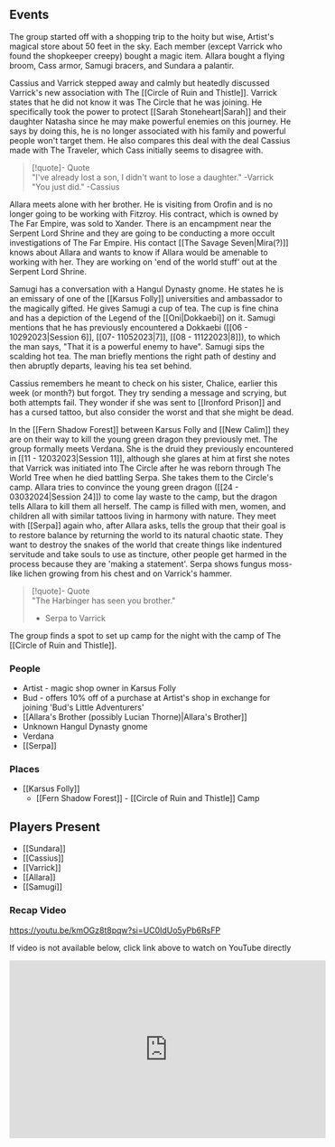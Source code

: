 ## Events
The group started off with a shopping trip to the hoity but wise, Artist's magical store about 50 feet in the sky. Each member (except Varrick who found the shopkeeper creepy) bought a magic item. Allara bought a flying broom, Cass armor, Samugi bracers, and Sundara a palantir. 

Cassius and Varrick stepped away and calmly but heatedly discussed Varrick's new association with The [[Circle of Ruin and Thistle]]. Varrick states that he did not know it was The Circle that he was joining. He specifically took the power to protect [[Sarah Stoneheart|Sarah]] and their daughter Natasha since he may make powerful enemies on this journey. He says by doing this, he is no longer associated with his family and powerful people won't target them. He also compares this deal with the deal Cassius made with The Traveler, which Cass initially seems to disagree with.

> [!quote]- Quote  
> "I've already lost a son, I didn't want to lose a daughter." -Varrick  
> "You just did." -Cassius

Allara meets alone with her brother. He is visiting from Orofin and is no longer going to be working with Fitzroy. His contract, which is owned by The Far Empire, was sold to Xander. There is an encampment near the Serpent Lord Shrine and they are going to be conducting a more occult investigations of The Far Empire. His contact [[The Savage Seven|Mira(?)]] knows about Allara and wants to know if Allara would be amenable to working with her. They are working on 'end of the world stuff' out at the Serpent Lord Shrine.

Samugi has a conversation with a Hangul Dynasty gnome. He states he is an emissary of one of the [[Karsus Folly]] universities and ambassador to the magically gifted. He gives Samugi a cup of tea. The cup is fine china and has a depiction of the Legend of the [[Oni|Dokkaebi]] on it. Samugi mentions that he has previously encountered a Dokkaebi ([[06 - 10292023|Session 6]], [[07- 11052023|7]], [[08 - 11122023|8]]), to which the man says, "That it is a powerful enemy to have". Samugi sips the scalding hot tea. The man briefly mentions the right path of destiny and then abruptly departs, leaving his tea set behind.

Cassius remembers he meant to check on his sister, Chalice, earlier this week (or month?) but forgot. They try sending a message and scrying, but both attempts fail. They wonder if she was sent to [[Ironford Prison]] and has a cursed tattoo, but also consider the worst and that she might be dead. 

In the [[Fern Shadow Forest]] between Karsus Folly and [[New Calim]] they are on their way to kill the young green dragon they previously met. The group formally meets Verdana. She is the druid they previously encountered in [[11 - 12032023|Session 11]], although she glares at him at first she notes that Varrick was initiated into The Circle after he was reborn through The World Tree when he died battling Serpa. She takes them to the Circle's camp. Allara tries to convince the young green dragon ([[24 - 03032024|Session 24]]) to come lay waste to the camp, but the dragon tells Allara to kill them all herself. The camp is filled with men, women, and children all with similar tattoos living in harmony with nature. They meet with [[Serpa]] again who, after Allara asks, tells the group that their goal is to restore balance by returning the world to its natural chaotic state. They want to destroy the snakes of the world that create things like indentured servitude and take souls to use as tincture, other people get harmed in the process because they are 'making a statement'. Serpa shows fungus moss-like lichen growing from his chest and on Varrick's hammer. 

> [!quote]- Quote  
> "The Harbinger has seen you brother."
>   - Serpa to Varrick

The group finds a spot to set up camp for the night with the camp of The [[Circle of Ruin and Thistle]].

### People
- Artist - magic shop owner in Karsus Folly
- Bud - offers 10% off of a purchase at Artist's shop in exchange for joining 'Bud's Little Adventurers'
- [[Allara's Brother (possibly Lucian Thorne)|Allara's Brother]]
- Unknown Hangul Dynasty gnome
- Verdana 
- [[Serpa]] 

### Places 
- [[Karsus Folly]]
	- [[Fern Shadow Forest]] - [[Circle of Ruin and Thistle]] Camp

## Players Present
- [[Sundara]] 
- [[Cassius]] 
- [[Varrick]] 
- [[Allara]] 
- [[Samugi]] 

### Recap Video
https://youtu.be/kmOGz8t8pqw?si=UC0IdUo5yPb6RsFP

If video is not available below, click link above to watch on YouTube directly


<iframe width="560" height="315" src="https://www.youtube.com/embed/kmOGz8t8pqw?si=v00DP6AoM5SvRrco" title="YouTube video player" frameborder="0" allow="accelerometer; autoplay; clipboard-write; encrypted-media; gyroscope; picture-in-picture; web-share" referrerpolicy="strict-origin-when-cross-origin" allowfullscreen></iframe>